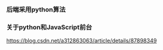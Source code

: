 ### 后端采用python算法

### 关于python和JavaScript前台

https://blog.csdn.net/a312863063/article/details/87898349